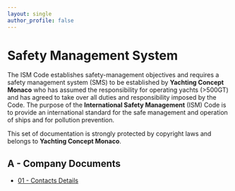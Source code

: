 ```yaml
---
layout: single
author_profile: false
---
```






# Safety Management System

The ISM Code establishes safety-management objectives and requires a safety management system (SMS) to be established by **Yachting Concept Monaco** who has assumed the responsibility for operating yachts (>500GT) and has agreed to take over all duties and responsibility imposed by the Code. The purpose of the **International Safety Management** (ISM) Code is to provide an international standard for the safe management and operation of ships and for pollution prevention. 

This set of documentation is strongly protected by copyright laws and belongs to **Yachting Concept Monaco**.

## A - Company Documents

- [01 - Contacts Details](_pages/A-CompanyDocuments/01-ContactsDetails.md) 